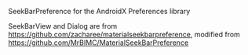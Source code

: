SeekBarPreference for the AndroidX Preferences library

SeekBarView and Dialog are from https://github.com/zacharee/materialseekbarpreference, modified from https://github.com/MrBIMC/MaterialSeekBarPreference
